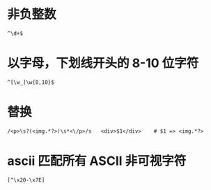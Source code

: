 # 非负整数
```
^\d+$
```

# 以字母，下划线开头的 8-10 位字符
```
^[\w_]\w{8,10}$
```

# 替换
```
/<p>\s?(<img.*?>)\s*<\/p>/s   <div>$1</div>    # $1 => <img.*?>
```

# ascii 匹配所有 ASCII 非可视字符
```
[^\x20-\x7E]
```
